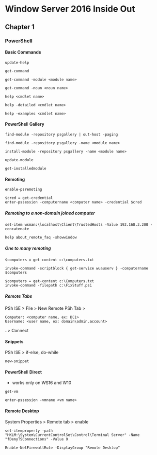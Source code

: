 # Window Server 2016 Inside Out



## Chapter 1

### PowerShell

#### Basic Commands
```
update-help

get-command

get-command -module <module name>

get-command -noun <noun name>

help <cmdlet name>

help -detailed <cmdlet name>

help -examples <cmdlet name>
```

#### PowerShell Gallery
```
find-module -repository psgallery | out-host -paging

find-module -repository psgallery -name <module name>

install-module -repository psgallery -name <module name>

update-module

get-installedmodule
```

#### Remoting
```
enable-psremoting

$cred = get-credential
enter-pssession -computername <computer name> -credential $cred
```

##### Remoting to a non-domain joined computer
```
set-item wsman:\localhost\Client\TrustedHosts -Value 192.168.3.200 -concatenate

help about_remote_faq -showwindow
```

##### One to many remoting
```
$computers = get-content c:\computers.txt

invoke-command -scriptblock { get-service wuauserv } -computername $computers

$computers = get-content c:\Computers.txt
invoke-command -filepath c:\FixStuff.ps1
```

##### Remote Tabs
PSh ISE > File > New Remote PSh Tab >
```
Computer: <computer name, ex: DC1>
Username: <user name, ex: domain\admin.account>
```
..> Connect 



#### Snippets

PSh ISE > if-else, do-while 

```
new-snippet
```

#### PowerShell Direct

- works only on WS16 and W10

```
get-vm

enter-pssession -vmname <vm name>
```

#### Remote Desktop

System Properties > Remote tab > enable 

```
set-itemproperty -path "HKLM:\System\CurrentControlSet\Control\Terminal Server" -Name "fDenyTSConnections" -Value 0

Enable-NetFirewallRule -DisplayGroup "Remote Desktop"
```
